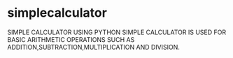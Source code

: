 # simplecalculator
SIMPLE CALCULATOR USING PYTHON 
SIMPLE CALCULATOR IS USED FOR BASIC ARITHMETIC OPERATIONS SUCH AS ADDITION,SUBTRACTION,MULTIPLICATION AND DIVISION.
